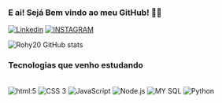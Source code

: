 ### E ai! Sejá Bem vindo ao meu GitHub! 👋🤘


[![Linkedin](	https://img.shields.io/badge/LinkedIn-0077B5?style=for-the-badge&logo=linkedin&logoColor=white)](https://www.linkedin.com/in/rohy-maia-5b289825b/)
[![INSTAGRAM](https://img.shields.io/badge/Instagram-E4405F?style=for-the-badge&logo=instagram&logoColor=white)](https://www.instagram.com/rohy.maia/)

![Rohy20 GitHub stats](https://github-readme-stats.vercel.app/api?username=Rohy20&show_icons=true&theme=tokyonight)

### Tecnologias que venho estudando

<div style="display: inline_block"><br/>
    <img alt="html:5" src="https://img.shields.io/badge/HTML5-E34F26?style=for-the-badge&logo=html5&logoColor=white"/>
    <img alt="CSS 3" src="https://img.shields.io/badge/CSS3-1572B6?style=for-the-badge&logo=css3&logoColor=white"/>
    <img alt="JavaScript" src="https://img.shields.io/badge/JavaScript-F7DF1E?style=for-the-badge&logo=javascript&logoColor=black"/>
    <img alt="Node.js" src="https://img.shields.io/badge/Node.js-43853D?style=for-the-badge&logo=node.js&logoColor=white"/>
    <img alt="MY SQL" src="https://img.shields.io/badge/MySQL-00000F?style=for-the-badge&logo=mysql&logoColor=white"/>
    <img alt="Python" src="https://img.shields.io/badge/Python-14354C?style=for-the-badge&logo=python&logoColor=white"/>
</div>

